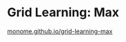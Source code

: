 # Grid Learning: Max

[monome.github.io/grid-learning-max](http://monome.github.io/grid-learning/max)
